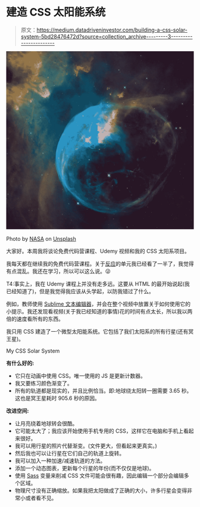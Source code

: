 # 建造 CSS 太阳能系统

> 原文：<https://medium.datadriveninvestor.com/building-a-css-solar-system-5bd28476472d?source=collection_archive---------3----------------------->

![](img/d1de8fdf5141871ebf17a1621838f8d5.png)

Photo by [NASA](https://unsplash.com/photos/rTZW4f02zY8?utm_source=unsplash&utm_medium=referral&utm_content=creditCopyText) on [Unsplash](https://unsplash.com/search/photos/nasa?utm_source=unsplash&utm_medium=referral&utm_content=creditCopyText)

大家好。本周我将谈论免费代码营课程、Udemy 视频和我的 CSS 太阳系项目。

我每天都在继续我的免费代码营课程。关于[反应](https://reactjs.org/)的单元我已经看了一半了，我觉得有点混乱。我还在学习，所以可以这么说。😜

T4:事实上，我在 Udemy 课程上并没有走多远。这要从 HTML 的最开始说起(我已经知道了)，但是我觉得我应该从头学起，以防我错过了什么。

例如，教师使用 [Sublime 文本编辑器](https://www.sublimetext.com/)，并会在整个视频中放置关于如何使用它的小提示。我还发现看视频(关于我已经知道的事情)花的时间有点太长，所以我以两倍的速度看所有的东西。

我只用 CSS 建造了一个微型太阳能系统。它包括了我们太阳系的所有行星(还有冥王星)。

My CSS Solar System

**有什么好的:**

*   它只在动画中使用 CSS。唯一使用的 JS 是更新计数器。
*   我又要练习颜色渐变了。
*   所有的轨道都是现实的，并且比例恰当。即:地球绕太阳转一圈需要 3.65 秒。这也是冥王星耗时 905.6 秒的原因。

**改进空间:**

*   让月亮绕着地球转会很酷。
*   它可能太大了；我应该开始使用手机专用的 CSS，这样它在电脑和手机上看起来很好。
*   我可以用行星的照片代替渐变。(文件更大，但看起来更真实。)
*   然后我也可以让行星在它们自己的轨道上旋转。
*   我可以加入一种加速/减速轨道的方法。
*   添加一个动态图表，更新每个行星的年份(而不仅仅是地球)。
*   使用 [Sass](https://sass-lang.com/) 变量来削减 CSS 文件可能会很有趣，因此编辑一个部分会编辑多个区域。
*   物理尺寸没有正确缩放。如果我把太阳做成了正确的大小，许多行星会变得非常小或者看不见。